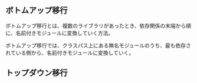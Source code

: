 ## ボトムアップ移行

ボトムアップ移行とは、複数のライブラリがあったとき、依存関係の末端から順に、名前付きモジュールに変換していく方法。

ボトムアップ移行では、クラスパス上にある無名モジュールのうち、最も依存されている側から、名前付きモジュールに変換していく。

## トップダウン移行

